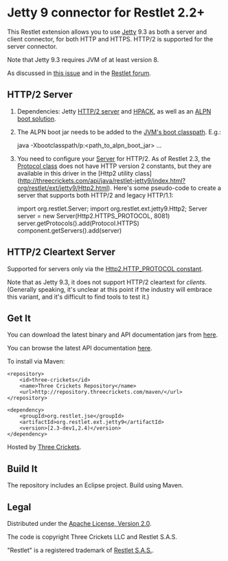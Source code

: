 Jetty 9 connector for Restlet 2.2+
==================================

This Restlet extension allows you to use [Jetty](http://www.eclipse.org/jetty/) 9.3 as both a
server and client connector, for both HTTP and HTTPS. HTTP/2 is supported for the server connector.

Note that Jetty 9.3 requires JVM of at least version 8.

As discussed in [this issue](https://github.com/restlet/restlet-framework-java/issues/1108) and
in the [Restlet forum](http://restlet.tigris.org/ds/viewMessage.do?dsForumId=4447&dsMessageId=3067974).


HTTP/2 Server
-------------

1) Dependencies: Jetty [HTTP/2 server](http://mvnrepository.com/artifact/org.eclipse.jetty.http2/http2-server)
and [HPACK](http://mvnrepository.com/artifact/org.eclipse.jetty.http2/http2-hpack), as well as an
[ALPN boot solution](http://mvnrepository.com/artifact/org.mortbay.jetty.alpn/alpn-boot).

2) The ALPN boot jar needs to be added to the [JVM's boot classpath](https://www.eclipse.org/jetty/documentation/current/alpn-chapter.html).
E.g.:

    java -Xbootclasspath/p:<path_to_alpn_boot_jar> ...

3) You need to configure your [Server](http://restlet.com/technical-resources/restlet-framework/javadocs/2.3/jse/api/index.html?org/restlet/Server.html)
for HTTP/2. As of Restlet 2.3, the [Protocol class](http://restlet.com/technical-resources/restlet-framework/javadocs/2.3/jse/api/index.html?org/restlet/data/Protocol.html)
does not have HTTP version 2 constants, but they are available in this driver in the [Http2 utility class]
(http://threecrickets.com/api/java/restlet-jetty9/index.html?org/restlet/ext/jetty9/Http2.html). Here's some pseudo-code to create a server
that supports both HTTP/2 and legacy HTTP/1.1:

    import org.restlet.Server;
    import org.restlet.ext.jetty9.Http2;
    Server server = new Server(Http2.HTTPS_PROTOCOL, 8081)
    server.getProtocols().add(Protocol.HTTPS)
    component.getServers().add(server)


HTTP/2 Cleartext Server
-----------------------

Supported for servers only via the [Http2.HTTP_PROTOCOL constant](http://threecrickets.com/api/java/restlet-jetty9/index.html?org/restlet/ext/jetty9/Http2.html).

Note that as Jetty 9.3, it does not support HTTP/2 cleartext for *clients*. (Generally speaking, it's unclear at this point if
the industry will embrace this variant, and it's difficult to find tools to test it.)


Get It
------

You can download the latest binary and API documentation jars from
[here](http://repository.threecrickets.com/maven/org/restlet/jse/org.restlet.ext.jetty9/).

You can browse the latest API documentation [here](http://threecrickets.com/api/java/restlet-jetty9/).

To install via Maven:

	<repository>
		<id>three-crickets</id>  
		<name>Three Crickets Repository</name>  
		<url>http://repository.threecrickets.com/maven/</url>  
	</repository>
	
	<dependency>
		<groupId>org.restlet.jse</groupId>
		<artifactId>org.restlet.ext.jetty9</artifactId>
		<version>[2.3-dev1,2.4)</version>
	</dependency>

Hosted by [Three Crickets](http://threecrickets.com/repository/).


Build It
--------

The repository includes an Eclipse project. Build using Maven.

Legal
-----

Distributed under the [Apache License, Version 2.0](http://www.apache.org/licenses/LICENSE-2.0.html).

The code is copyright Three Crickets LLC and Restlet S.A.S.

"Restlet" is a registered trademark of [Restlet S.A.S.](http://restlet.org/download/legal).
